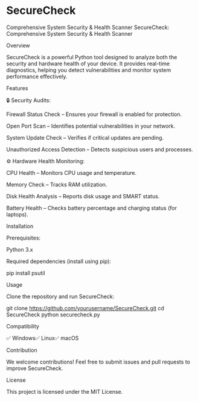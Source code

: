 # SecureCheck
Comprehensive System Security &amp; Health Scanner
SecureCheck: Comprehensive System Security & Health Scanner

Overview

SecureCheck is a powerful Python tool designed to analyze both the security and hardware health of your device. It provides real-time diagnostics, helping you detect vulnerabilities and monitor system performance effectively.

Features

🔒 Security Audits:

Firewall Status Check – Ensures your firewall is enabled for protection.

Open Port Scan – Identifies potential vulnerabilities in your network.

System Update Check – Verifies if critical updates are pending.

Unauthorized Access Detection – Detects suspicious users and processes.

⚙️ Hardware Health Monitoring:

CPU Health – Monitors CPU usage and temperature.

Memory Check – Tracks RAM utilization.

Disk Health Analysis – Reports disk usage and SMART status.

Battery Health – Checks battery percentage and charging status (for laptops).

Installation

Prerequisites:

Python 3.x

Required dependencies (install using pip):

pip install psutil

Usage

Clone the repository and run SecureCheck:

git clone https://github.com/yourusername/SecureCheck.git
cd SecureCheck
python securecheck.py

Compatibility

✅ Windows✅ Linux✅ macOS

Contribution

We welcome contributions! Feel free to submit issues and pull requests to improve SecureCheck.

License

This project is licensed under the MIT License.
